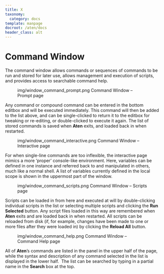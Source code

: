 ```yaml
---
title: X
taxonomy:
  category: docs
template: manpage
docroot: /aten/docs
header_class: alt
---
```



# Command Window

The command window allows commands or sequences of commands to be run and stored for later use, allows management and execution of scripts, and provides access to searchable command help.

<figure>
  <image>img/window_command_prompt.png</image>
  <caption>Command Window – Prompt page</caption>
</figure>

Any command or compound command can be entered in the bottom editbox and will be executed immediately. This command will then be added to the list above, and can be single-clicked to return it to the editbox for tweaking or re-editing, or double-clicked to execute it again. The list of stored commands is saved when **Aten** exits, and loaded back in when restarted.

<figure>
  <image>img/window_command_interactive.png</image>
  <caption>Command Window – Interactive page</caption>
</figure>

For when single-line commands are too inflexible, the interactive page mimics a more ‘proper’ console-like environment. Here, variables can be defined in one instance and referred back to and manipulated in others, much like a normal shell. A list of variables currently defined in the local scope is shown in the uppermost part of the window.

<figure>
  <image>img/window_command_scripts.png</image>
  <caption>Command Window – Scripts page</caption>
</figure>

Scripts can be loaded in from here and executed at will by double-clicking individual scripts in the list or selecting multiple scripts and clicking the **Run Selected** button. Any script files loaded in this way are remembered when **Aten** exits and are loaded back in when restarted. All scripts can be reloaded from disk (if, for example, changes have been made to one or more files after they were loaded in) by clicking the **Reload All** button.

<figure>
  <image>img/window_command_help.png</image>
  <caption>Command Window – Command Help page</caption>
</figure>

All of **Aten**’s commands are listed in the panel in the upper half of the page, while the syntax and description of any command selected in the list is displayed in the lower half.  The list can be searched by typing in a partial name in the **Search** box at the top.


